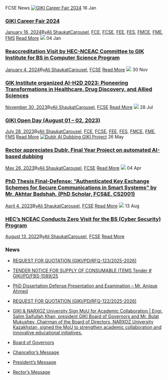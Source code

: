 FCSE News
[![GIKI Career Fair 2024](https://giki.edu.pk/wp-content/uploads/2024/01/Career-Fair-Programs-212x300.jpg)](https://giki.edu.pk/2024/01/16/career-fair-2024/)
16
Jan
### [GIKI Career Fair 2024](https://giki.edu.pk/2024/01/16/career-fair-2024/)
[January 16, 2024](https://giki.edu.pk/2024/01/16/)By[Ali Shaukat](https://giki.edu.pk/author/alishaukat/ "Posts by Ali Shaukat")[Carousel](https://giki.edu.pk/carousel_home/), [FCE](https://giki.edu.pk/fce_news/), [FCSE](https://giki.edu.pk/fcse_news/), [FEE](https://giki.edu.pk/fee_news/), [FES](https://giki.edu.pk/fes_news/), [FMCE](https://giki.edu.pk/fmce_news/), [FME](https://giki.edu.pk/fme_news/), [FMS](https://giki.edu.pk/fms_news/)
[Read More](https://giki.edu.pk/2024/01/16/career-fair-2024/)
[![](https://giki.edu.pk/fcse_news/)](https://giki.edu.pk/2024/01/04/reaccreditation-visit-by-hec-nceac-committee-to-gik-institute-for-bs-in-computer-science-program/)
04
Jan
### [Reaccreditation Visit by HEC-NCEAC Committee to GIK Institute for BS in Computer Science Program](https://giki.edu.pk/2024/01/04/reaccreditation-visit-by-hec-nceac-committee-to-gik-institute-for-bs-in-computer-science-program/)
[January 4, 2024](https://giki.edu.pk/2024/01/04/)By[Ali Shaukat](https://giki.edu.pk/author/alishaukat/ "Posts by Ali Shaukat")[Carousel](https://giki.edu.pk/carousel_home/), [FCSE](https://giki.edu.pk/fcse_news/)
[Read More](https://giki.edu.pk/2024/01/04/reaccreditation-visit-by-hec-nceac-committee-to-gik-institute-for-bs-in-computer-science-program/)
[![](https://giki.edu.pk/fcse_news/)](https://giki.edu.pk/2023/11/30/gik-institute-organized-ai-h2d-2023-pioneering-transformations-in-healthcare-drug-discovery-and-allied-sciences/)
30
Nov
### [GIK Institute organized AI-H2D 2023: Pioneering Transformations in Healthcare, Drug Discovery, and Allied Sciences](https://giki.edu.pk/2023/11/30/gik-institute-organized-ai-h2d-2023-pioneering-transformations-in-healthcare-drug-discovery-and-allied-sciences/)
[November 30, 2023](https://giki.edu.pk/2023/11/30/)By[Ali Shaukat](https://giki.edu.pk/author/alishaukat/ "Posts by Ali Shaukat")[Carousel](https://giki.edu.pk/carousel_home/), [FCSE](https://giki.edu.pk/fcse_news/)
[Read More](https://giki.edu.pk/2023/11/30/gik-institute-organized-ai-h2d-2023-pioneering-transformations-in-healthcare-drug-discovery-and-allied-sciences/)
[![](https://giki.edu.pk/fcse_news/)](https://giki.edu.pk/2023/07/28/giki-open-day/)
28
Jul
### [GIKI Open Day (August 01 – 02, 2023)](https://giki.edu.pk/2023/07/28/giki-open-day/)
[July 28, 2023](https://giki.edu.pk/2023/07/28/)By[Ali Shaukat](https://giki.edu.pk/author/alishaukat/ "Posts by Ali Shaukat")[Carousel](https://giki.edu.pk/carousel_home/), [FCE](https://giki.edu.pk/fce_news/), [FCSE](https://giki.edu.pk/fcse_news/), [FEE](https://giki.edu.pk/fee_news/), [FES](https://giki.edu.pk/fes_news/), [FMCE](https://giki.edu.pk/fmce_news/), [FME](https://giki.edu.pk/fme_news/), [FMS](https://giki.edu.pk/fms_news/)
[Read More](https://giki.edu.pk/2023/07/28/giki-open-day/)
[![Dublr AI Dubbing GIKI Project](https://giki.edu.pk/fcse_news/)](https://giki.edu.pk/2023/05/26/dublr/)
26
May
### [Rector appreciates Dublr. Final Year Project on automated AI-based dubbing](https://giki.edu.pk/2023/05/26/dublr/)
[May 26, 2023](https://giki.edu.pk/2023/05/26/)By[Ali Shaukat](https://giki.edu.pk/author/alishaukat/ "Posts by Ali Shaukat")[Carousel](https://giki.edu.pk/carousel_home/), [FCSE](https://giki.edu.pk/fcse_news/)
[Read More](https://giki.edu.pk/2023/05/26/dublr/)
[![](https://giki.edu.pk/fcse_news/)](https://giki.edu.pk/2023/04/04/phd-thesis-final-defense-authenticated-key-exchange-schemes-for-secure-communications-in-smart-systems-by-mr-akhtar-badshah-phd-scholar-fcse-cs2001/)
04
Apr
### [PhD Thesis Final-Defense: “Authenticated Key Exchange Schemes for Secure Communications in Smart Systems” by Mr. Akhtar Badshah, (PhD Scholar, FCS&E, CS2001)](https://giki.edu.pk/2023/04/04/phd-thesis-final-defense-authenticated-key-exchange-schemes-for-secure-communications-in-smart-systems-by-mr-akhtar-badshah-phd-scholar-fcse-cs2001/)
[April 4, 2023](https://giki.edu.pk/2023/04/04/)By[Ali Shaukat](https://giki.edu.pk/author/alishaukat/ "Posts by Ali Shaukat")[Carousel](https://giki.edu.pk/carousel_home/), [FCSE](https://giki.edu.pk/fcse_news/)
[Read More](https://giki.edu.pk/2023/04/04/phd-thesis-final-defense-authenticated-key-exchange-schemes-for-secure-communications-in-smart-systems-by-mr-akhtar-badshah-phd-scholar-fcse-cs2001/)
[![](https://giki.edu.pk/fcse_news/)](https://giki.edu.pk/2022/08/13/hecs-nceac-conducts-zero-visit-for-the-bs-cyber-security-program/)
13
Aug
### [HEC’s NCEAC Conducts Zero Visit for the BS (Cyber Security) Program](https://giki.edu.pk/2022/08/13/hecs-nceac-conducts-zero-visit-for-the-bs-cyber-security-program/)
[August 13, 2022](https://giki.edu.pk/2022/08/13/)By[Ali Shaukat](https://giki.edu.pk/author/alishaukat/ "Posts by Ali Shaukat")[Carousel](https://giki.edu.pk/carousel_home/), [FCSE](https://giki.edu.pk/fcse_news/)
[Read More](https://giki.edu.pk/2022/08/13/hecs-nceac-conducts-zero-visit-for-the-bs-cyber-security-program/)
### News
  * [REQUEST FOR QUOTATION (GIKI/PD/RFQ-123/2025-2026)](https://giki.edu.pk/2025/10/17/request-for-quotation-giki-pd-rfq-123-2025-2026/)
  * [TENDER NOTICE FOR SUPPLY OF CONSUMABLE ITEMS Tender # GIKI/PD/FBS-1089/25](https://giki.edu.pk/2025/10/16/tender-notice-for-supply-of-consumable-items-tender-giki-pd-fbs-1089-25/)
  * [PhD Dissertation Defense Presentation and Examination – Mr. Anique Ahmed](https://giki.edu.pk/2025/10/14/phd-dissertation-defense-presentation-and-examination-mr-anique-ahmed/)
  * [REQUEST FOR QUOTATION (GIKI/PD/RFQ-122/2025-2026)](https://giki.edu.pk/2025/10/14/request-for-quotation-giki-pd-rfq-122-2025-2026/)
  * [GIKI & NARXOZ University Sign MoU for Academic Collaboration | Engr. Salim Saifullah Khan, president GIKI Board of Governors and Mr. Bulat Mukushev, Chairman of the Board of Directors, NARXOZ University Kazakhstan, signed the MoU to strengthen academic collaboration and innovative educational initiatives.](https://giki.edu.pk/2025/10/13/giki-narxoz-university-sign-mou-for-academic-collaboration-engr-salim-saifullah-khan-president-giki-board-of-governors-and-mr-bulat-mukushev-chairman-of-the-board-of-directors-narxoz-univ/)


  * [Board of Governors](https://giki.edu.pk/board-of-governors/)
  * [Chancellor’s Message](https://giki.edu.pk/?page_id=14826)
  * [President’s Message](https://giki.edu.pk/presidents-message/)
  * [Rector’s Message](https://giki.edu.pk/rectors-message/)


